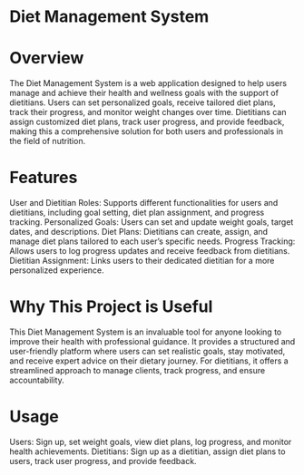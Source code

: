 # Diet Management System

# Overview

The Diet Management System is a web application designed to help users manage and achieve their health and wellness goals with the support of dietitians. Users can set personalized goals, receive tailored diet plans, track their progress, and monitor weight changes over time. Dietitians can assign customized diet plans, track user progress, and provide feedback, making this a comprehensive solution for both users and professionals in the field of nutrition.

# Features

User and Dietitian Roles: Supports different functionalities for users and dietitians, including goal setting, diet plan assignment, and progress tracking.
Personalized Goals: Users can set and update weight goals, target dates, and descriptions.
Diet Plans: Dietitians can create, assign, and manage diet plans tailored to each user’s specific needs.
Progress Tracking: Allows users to log progress updates and receive feedback from dietitians.
Dietitian Assignment: Links users to their dedicated dietitian for a more personalized experience.

# Why This Project is Useful

This Diet Management System is an invaluable tool for anyone looking to improve their health with professional guidance. It provides a structured and user-friendly platform where users can set realistic goals, stay motivated, and receive expert advice on their dietary journey. For dietitians, it offers a streamlined approach to manage clients, track progress, and ensure accountability.

# Usage

Users: Sign up, set weight goals, view diet plans, log progress, and monitor health achievements.
Dietitians: Sign up as a dietitian, assign diet plans to users, track user progress, and provide feedback.

